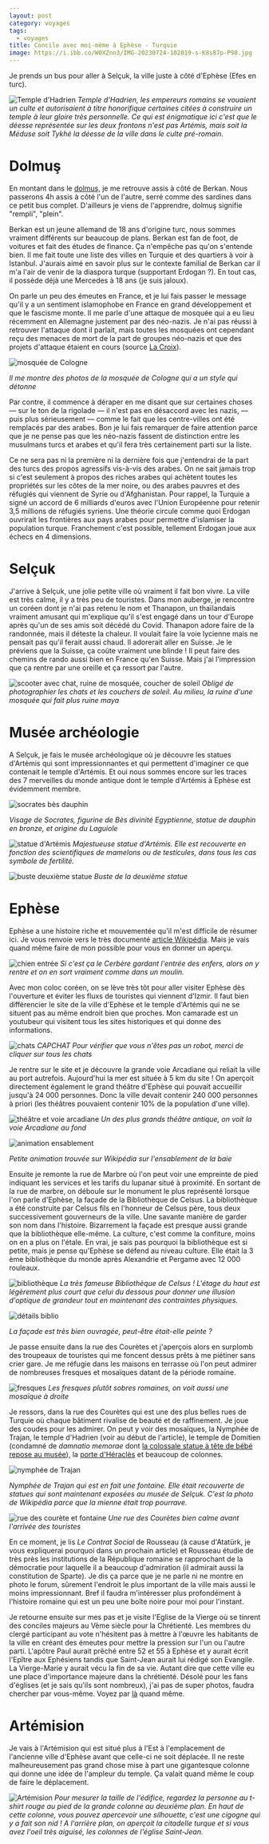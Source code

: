 ```yaml
---
layout: post
category: voyages
tags:
  - voyages
title: Concile avec moi-même à Ephèse - Turquie
image: https://i.ibb.co/W0XZnn3/IMG-20230724-102019-s-K8s87p-P98.jpg
---
```


Je prends un bus pour aller à Selçuk, la ville juste à côté d'Ephèse (Efes en turc).

![Temple d'Hadrien](https://i.ibb.co/W0XZnn3/IMG-20230724-102019-s-K8s87p-P98.jpg)
_Temple d'Hadrien, les empereurs romains se vouaient un culte et autorisaient à titre honorifique certaines citées à construire un temple à leur gloire très personnelle. Ce qui est énigmatique ici c'est que le déesse représentée sur les deux frontons n'est pas Artémis, mais soit la Méduse soit Tykhé la déesse de la ville dans le culte pré-romain._

<!--more-->

# Dolmuş

En montant dans le [dolmuş](https://fr.wikipedia.org/wiki/Dolmu%C5%9F), je me retrouve assis à côté de Berkan. Nous passerons 4h assis à côté l'un de l'autre, serré comme des sardines dans ce petit bus complet. D'ailleurs je viens de l'apprendre, dolmuş signifie "rempli", "plein".

Berkan est un jeune allemand de 18 ans d'origine turc, nous sommes vraiment différents sur beaucoup de plans. Berkan est fan de foot, de voitures et fait des études de finance. Ça n'empêche pas qu'on s'entende bien. Il me fait toute une liste des villes en Turquie et des quartiers à voir à Istanbul. J'aurais aimé en savoir plus sur le contexte familial de Berkan car il m'a l'air de venir de la diaspora turque (supportant Erdogan ?). En tout cas, il possède déjà une Mercedes à 18 ans (je suis jaloux).

On parle un peu des émeutes en France, et je lui fais passer le message qu'il y a un sentiment islamophobe en France en grand développement et que le fascisme monte. Il me parle d'une attaque de mosquée qui a eu lieu récemment en Allemagne justement par des néo-nazis. Je n'ai pas réussi à retrouver l'attaque dont il parlait, mais toutes les mosquées ont cependant reçu des menaces de mort de la part de groupes néo-nazis et que des projets d'attaque étaient en cours (source [La Croix](https://www.la-croix.com/Monde/Europe/En-Allemagne-terrorisme-dextreme-droite-couve-toujours-2020-02-19-1201079298)). 

![mosquée de Cologne](https://upload.wikimedia.org/wikipedia/commons/thumb/7/7b/DITIB-Zentralmoschee_K%C3%B6ln_-_April_2015-7489.jpg/640px-DITIB-Zentralmoschee_K%C3%B6ln_-_April_2015-7489.jpg)

_Il me montre des photos de la mosquée de Cologne qui a un style qui détonne_

Par contre, il commence à déraper en me disant que sur certaines choses — sur le ton de la rigolade — il n'est pas en désaccord avec les nazis, — puis plus sérieusement — comme le fait que les centre-villes ont été remplacés par des arabes. Bon je lui fais remarquer de faire attention parce que je ne pense pas que les néo-nazis fassent de distinction entre les musulmans turcs et arabes et qu'il fera très certainement parti sur la liste. 

Ce ne sera pas ni la première ni la dernière fois que j'entendrai de la part des turcs des propos agressifs vis-à-vis des arabes. On ne sait jamais trop si c'est seulement à propos des riches arabes qui achètent toutes les propriétés sur les côtes de la mer noire, ou des arabes pauvres et des réfugiés qui viennent de Syrie ou d'Afghanistan. Pour rappel, la Turquie a signé un accord de 6 milliards d'euros avec l'Union Européenne pour retenir 3,5 millions de réfugiés syriens. Une théorie circule comme quoi Erdogan ouvrirait les frontières aux pays arabes pour permettre d'islamiser la population turque. Franchement c'est possible, tellement Erdogan joue aux échecs en 4 dimensions. 

# Selçuk

J'arrive à Selçuk, une jolie petite ville où vraiment il fait bon vivre. La ville est très calme, il y a très peu de touristes. Dans mon auberge, je rencontre un coréen dont je n'ai pas retenu le nom et Thanapon, un thaïlandais vraiment amusant qui m'explique qu'il s'est engagé dans un tour d'Europe après qu'un de ses amis soit décédé du Covid. Thanapon adore faire de la randonnée, mais il déteste la chaleur. Il voulait faire la voie lycienne mais ne pensait pas qu'il ferait aussi chaud. Il adorerait aller en Suisse. Je le préviens que la Suisse, ça coûte vraiment une blinde ! Il peut faire des chemins de rando aussi bien en France qu'en Suisse. Mais j'ai l'impression que ça rentre par une oreille et ça ressort par l'autre.

![scooter avec chat, ruine de mosquée, coucher de soleil](https://i.ibb.co/8KxsQLW/selcuk.jpg)
_Obligé de photographier les chats et les couchers de soleil. Au milieu, la ruine d'une mosquée qui fait plus ruine maya_

# Musée archéologie 

A Selçuk, je fais le musée archéologique où je découvre les statues d'Artémis qui sont impressionnantes et qui permettent d'imaginer ce que contenait le temple d'Artémis. 
Et oui nous sommes encore sur les traces des 7 merveilles du monde antique dont le temple d'Artémis à Ephèse est évidemment membre.

![socrates bès dauphin](https://i.ibb.co/nrgn4LH/museeefes2.jpg)

_Visage de Socrates, figurine de Bès divinité Egyptienne, statue de  dauphin en bronze, et origine du Laguiole_

![statue d'Artémis](https://i.ibb.co/bH3myp4/IMG-20230723-190319-6q-ZMb-KNV0-U.jpg)
_Majestueuse statue d'Artémis. Elle est recouverte en fonction des scientifiques de mamelons ou de testicules, dans tous les cas symbole de fertilité._

![buste deuxième statue](https://i.ibb.co/jLGJ3tn/IMG-20230723-190504-8-Du-Ca4-V64o.jpg)
_Buste de la deuxième statue_

# Ephèse

Ephèse a une histoire riche et mouvementée qu'il m'est difficile de résumer ici. Je vous renvoie vers le très documenté [article Wikipédia](https://fr.wikipedia.org/wiki/%C3%89ph%C3%A8se). Mais je vais quand même faire de mon possible pour vous en donner un aperçu.

![chien entrée](https://i.ibb.co/RjwzfGb/IMG-20230724-075256-SPXj-WKld4-K.jpg)
_Si c'est ça le Cerbère gardant l'entrée des enfers, alors on y rentre et on en sort vraiment comme dans un moulin._

Avec mon coloc coréen, on se lève très tôt pour aller visiter Ephèse dès l'ouverture et éviter les fluxs de touristes qui viennent d'Izmir. Il faut bien différencier le site de la ville d'Ephèse et le temple d'Artémis qui ne se situent pas au même endroit bien que proches. Mon camarade est un youtubeur qui visitent tous les sites historiques et qui donne des informations. 

![chats](https://i.ibb.co/w4NThhJ/IMG-20230724-080507-C1-Cx-UJCu2r.jpg)
_CAPCHAT Pour vérifier que vous n'êtes pas un robot, merci de cliquer sur tous les chats_

Je rentre sur le site et je découvre la grande voie Arcadiane qui reliait la ville au port autrefois. Aujourd'hui la mer est située à 5 km du site ! On aperçoit directement également le grand théâtre d'Ephèse qui pouvait accueillir jusqu'à 24 000 personnes. Donc la ville devait contenir 240 000 personnes à priori (les théâtres pouvaient contenir 10% de la population d'une ville).

![théâtre et voie arcadiane](https://i.ibb.co/khnMf72/IMG-20230724-082704-Le8k-Pu-QP7h.jpg)
_Un des plus grands théâtre antique, on voit la voie Arcadiane au fond_


![animation ensablement](https://upload.wikimedia.org/wikipedia/commons/d/db/Ephesos_silting.gif)

_Petite animation trouvée sur Wikipédia sur l'ensablement de la baie_

Ensuite je remonte la rue de Marbre où l'on peut voir une empreinte de pied indiquant les services et les tarifs du lupanar situé à proximité. En sortant de la rue de marbre, on déboule sur le monument le plus représenté lorsque l'on parle d'Ephèse, la façade de la Bibliothèque de Celsus. La bibliothèque a été construite par Celsus fils en l'honneur de Celsus père, tous deux successivement gouverneurs de la ville. Une savante manière de garder son nom dans l'histoire. Bizarrement la façade est presque aussi grande que la bibliothèque elle-même. La culture, c'est comme la confiture, moins on en a plus on l'étale. En vrai, je sais pas pourquoi la bibliothèque est si petite, mais je pense qu'Ephèse se défend au niveau culture. Elle était la 3 ème bibliothèque du monde après Alexandrie et Pergame avec 12 000 rouleaux.

![bibliothèque](https://i.ibb.co/sbHzXVC/IMG-20230724-084306-Eto-AOIg973.jpg)
_La très fameuse Bibliothèque de Celsus ! L'étage du haut est légèrement plus court que celui du dessous pour donner une illusion d'optique de grandeur tout en maintenant des contraintes physiques._

![détails biblio](https://i.ibb.co/cyws8rs/biblio.jpg)

_La façade est très bien ouvragée, peut-être était-elle peinte ?_

Je passe ensuite dans la rue des Courètes et j'aperçois alors en surplomb des troupeaux de touristes qui me foncent dessus prêts à me piétiner sans crier gare. Je me réfugie dans les maisons en terrasse où l'on peut admirer de nombreuses fresques et mosaïques datant de la période romaine. 

![fresques](https://i.ibb.co/z4V54zL/fresquesefes.jpg)
_Les fresques plutôt sobres romaines, on voit aussi une mosaïque à droite_

Je ressors, dans la rue des Courètes qui est une des plus belles rues de Turquie où chaque bâtiment rivalise de beauté et de raffinement. Je joue des coudes pour les admirer. On peut y voir des mosaïques, la Nymphée de Trajan, le temple d'Hadrien (voir au début de l'article), le temple de Domitien (condamné de _damnatio memorae_ dont [la colossale statue à tête de bébé repose au musée](https://i.ibb.co/dcTDfPD/IMG-20230723-190552-6-A6-KKQw-Y2-K.jpg)), la [porte d'Héraclès](https://upload.wikimedia.org/wikipedia/commons/thumb/e/e5/Ephesus_-_Heracles_Gate.jpg/1024px-Ephesus_-_Heracles_Gate.jpg) et beaucoup de colonnes.

![nymphée de Trajan](https://upload.wikimedia.org/wikipedia/commons/thumb/b/b7/Fountain_Traianus_Ephesus.jpg/640px-Fountain_Traianus_Ephesus.jpg)

_Nymphée de Trajan qui est en fait une fontaine. Elle était recouverte de statues qui sont maintenant exposées au musée de Selçuk. C'est la photo de Wikipédia parce que la mienne était trop pourrave._

![rue des courète et fontaine](https://i.ibb.co/wrC4hjD/ruedescouretes.jpg)
_Une rue des Courètes bien calme avant l'arrivée des touristes_

En ce moment, je lis _Le Contrat Social_ de Rousseau (à cause d'Atatürk, je vous expliquerai pourquoi dans un prochain article) et Rousseau étudie de très près les institutions de la République romaine se rapprochant de la démocratie pour laquelle il a beaucoup d'admiration (il admirait aussi la constitution de Sparte). Je dis ça parce que je ne parle ni ne montre en photo le forum, sûrement l'endroit le plus important de la ville mais aussi le moins impressionnant. Bref il faudra m'intéresser plus profondément à l'histoire romaine qui est un peu une boîte noire pour moi pour l'instant.

Je retourne ensuite sur mes pas et je visite l'Eglise de la Vierge où se tinrent des conciles majeurs au Vème siècle pour la Chrétienté. Les membres du clergé participant au vote n'hésitent pas à mettre à l'œuvre les habitants de la ville en créant des émeutes pour mettre la pression sur l'un ou l'autre parti. L'apôtre Paul aurait prêché entre 52 et 55 à Ephèse et y aurait écrit l'Epître aux Ephésiens tandis que Saint-Jean aurait lui rédigé son Evangile. La Vierge-Marie y aurait vécu la fin de sa vie. Autant dire que cette ville eu une place d'importance majeure dans la chrétienté. Désolé pour les fans d'églises (et je sais qu'ils sont nombreux), j'ai pas de super photos, faudra chercher par vous-même. Voyez par [là](https://fr.wikipedia.org/wiki/%C3%89glise_de_la_Vierge_Marie_d%27%C3%89ph%C3%A8se) quand même.

# Artémision

Je vais à l'Artémision qui est situé plus à l'Est à l'emplacement de l'ancienne ville d'Ephèse avant que celle-ci ne soit déplacée. Il ne reste malheureusement pas grand chose mise à part une gigantesque colonne qui donne une idée de l'ampleur du temple. Ça valait quand même le coup de faire le déplacement.

![Artémision](https://i.ibb.co/vmgJ3wB/IMG-20230724-114949-L8-I2-KYjz8y.jpg)
_Pour mesurer la taille de l'édifice, regardez la personne au t-shirt rouge au pied de la grande colonne au deuxième plan. En haut de cette colonne, vous pouvez apercevoir une silhouette, c'est une cigogne qui y a fait son nid ! A l'arrière plan, on aperçoit la citadelle turque et si vous avez l'oeil très aiguisé, les colonnes de l'église Saint-Jean._
